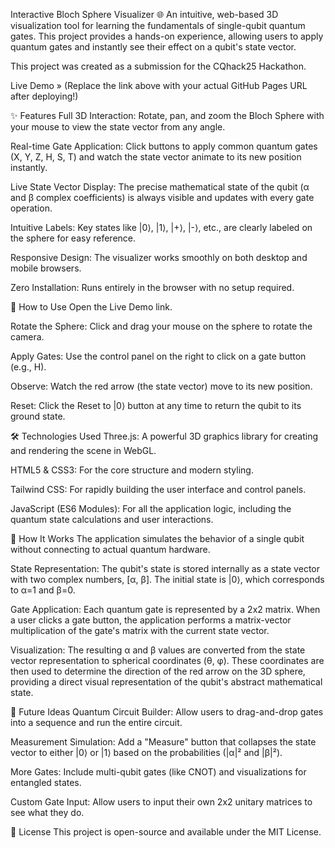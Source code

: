 Interactive Bloch Sphere Visualizer 🌐
An intuitive, web-based 3D visualization tool for learning the fundamentals of single-qubit quantum gates. This project provides a hands-on experience, allowing users to apply quantum gates and instantly see their effect on a qubit's state vector.

This project was created as a submission for the CQhack25 Hackathon.

Live Demo »
(Replace the link above with your actual GitHub Pages URL after deploying!)

✨ Features
Full 3D Interaction: Rotate, pan, and zoom the Bloch Sphere with your mouse to view the state vector from any angle.

Real-time Gate Application: Click buttons to apply common quantum gates (X, Y, Z, H, S, T) and watch the state vector animate to its new position instantly.

Live State Vector Display: The precise mathematical state of the qubit (α and β complex coefficients) is always visible and updates with every gate operation.

Intuitive Labels: Key states like |0⟩, |1⟩, |+⟩, |-⟩, etc., are clearly labeled on the sphere for easy reference.

Responsive Design: The visualizer works smoothly on both desktop and mobile browsers.

Zero Installation: Runs entirely in the browser with no setup required.

🚀 How to Use
Open the Live Demo link.

Rotate the Sphere: Click and drag your mouse on the sphere to rotate the camera.

Apply Gates: Use the control panel on the right to click on a gate button (e.g., H).

Observe: Watch the red arrow (the state vector) move to its new position.

Reset: Click the Reset to |0⟩ button at any time to return the qubit to its ground state.

🛠️ Technologies Used
Three.js: A powerful 3D graphics library for creating and rendering the scene in WebGL.

HTML5 & CSS3: For the core structure and modern styling.

Tailwind CSS: For rapidly building the user interface and control panels.

JavaScript (ES6 Modules): For all the application logic, including the quantum state calculations and user interactions.

🔬 How It Works
The application simulates the behavior of a single qubit without connecting to actual quantum hardware.

State Representation: The qubit's state is stored internally as a state vector with two complex numbers, [α, β]. The initial state is |0⟩, which corresponds to α=1 and β=0.

Gate Application: Each quantum gate is represented by a 2x2 matrix. When a user clicks a gate button, the application performs a matrix-vector multiplication of the gate's matrix with the current state vector.

Visualization: The resulting α and β values are converted from the state vector representation to spherical coordinates (θ, φ). These coordinates are then used to determine the direction of the red arrow on the 3D sphere, providing a direct visual representation of the qubit's abstract mathematical state.

🔮 Future Ideas
Quantum Circuit Builder: Allow users to drag-and-drop gates into a sequence and run the entire circuit.

Measurement Simulation: Add a "Measure" button that collapses the state vector to either |0⟩ or |1⟩ based on the probabilities (|α|² and |β|²).

More Gates: Include multi-qubit gates (like CNOT) and visualizations for entangled states.

Custom Gate Input: Allow users to input their own 2x2 unitary matrices to see what they do.

📄 License
This project is open-source and available under the MIT License.
